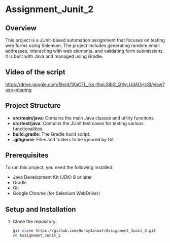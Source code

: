 # Assignment_Junit_2

## Overview
This project is a JUnit-based automation assignment that focuses on testing web forms using Selenium. The project includes generating random email addresses, interacting with web elements, and validating form submissions. It is built with Java and managed using Gradle.

## Video of the script 
https://drive.google.com/file/d/1XaC7L_lks-fhqLSlbG_Q1lvLUdADHcSI/view?usp=sharing 

## Project Structure
- **src/main/java**: Contains the main Java classes and utility functions.
- **src/test/java**: Contains the JUnit test cases for testing various functionalities.
- **build.gradle**: The Gradle build script.
- **.gitignore**: Files and folders to be ignored by Git.

## Prerequisites
To run this project, you need the following installed:
- Java Development Kit (JDK) 8 or later
- Gradle
- Git
- Google Chrome (for Selenium WebDriver)

## Setup and Installation
1. Clone the repository:
   ```bash
   git clone https://github.com/HurayJannat/Assignment_Junit_2.git
   cd Assignment_Junit_2
